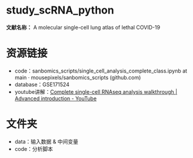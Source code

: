 # study_scRNA_python
**文献名称：** A molecular single-cell lung atlas of lethal COVID-19

# 资源链接
- code：sanbomics_scripts/single_cell_analysis_complete_class.ipynb at main · mousepixels/sanbomics_scripts (github.com)
- database：GSE171524
- youtube讲解：[Complete single-cell RNAseq analysis walkthrough | Advanced introduction - YouTube](https://www.youtube.com/watch?v=uvyG9yLuNSE)

# 文件夹
- data：输入数据 & 中间变量
- code：分析脚本
